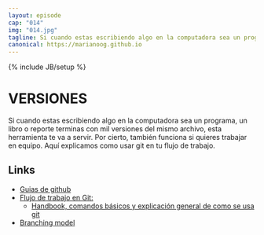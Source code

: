 ```yaml
---
layout: episode
cap: "014"
img: "014.jpg"
tagline: Si cuando estas escribiendo algo en la computadora sea un programa, un libro o reporte terminas con mil versiones del mismo archivo, esta herramienta te va a servir. Por cierto, también funciona si quieres trabajar en equipo. Aquí explicamos como usar git en tu flujo de trabajo.
canonical: https://marianoog.github.io
---
```

{% include JB/setup %}

# VERSIONES

Si cuando estas escribiendo algo en la computadora sea un programa, un libro o reporte terminas con mil versiones del mismo archivo, esta herramienta te va a servir. Por cierto, también funciona si quieres trabajar en equipo. Aquí explicamos como usar git en tu flujo de trabajo.

## Links

* [Guias de github](https://guides.github.com/)
* [Flujo de trabajo en Git:](https://guides.github.com/introduction/flow/)
  * [Handbook, comandos básicos y explicación general de como se usa git](https://guides.github.com/introduction/git-handbook/)
* [Branching model](https://nvie.com/posts/a-successful-git-branching-model/)
